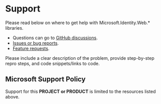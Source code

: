 # Support

Please read below on where to get help with Microsoft.Identity.Web.* libraries.

* Questions can go to [GitHub discussions](https://github.com/AzureAD/microsoft-identity-abstractions-for-dotnet/discussions).
* [Issues or bug reports](https://github.com/AzureAD/microsoft-identity-abstractions-for-dotnet/issues/new?assignees=&labels=bug-unconfirmed%2Cquestion&template=bug_report.md).
* [Feature requests](https://github.com/AzureAD/microsoft-identity-abstractions-for-dotnet/issues/new?assignees=&labels=enhancement%2C+Feature+Request&template=feature_request.md&title=%5BFeature+Request%5D+). 

Please include a clear description of the problem, provide step-by-step repro steps, and code snippets/links to code.

## Microsoft Support Policy  

Support for this **PROJECT or PRODUCT** is limited to the resources listed above.
